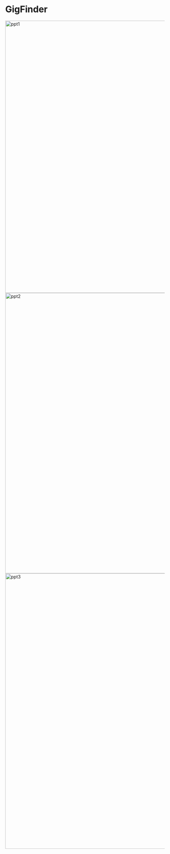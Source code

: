 # GigFinder
<img width="860" alt="ppt1" src="https://user-images.githubusercontent.com/45160510/78723089-9e792100-78df-11ea-83e3-f4c31a4b5c83.PNG">

<img width="886" alt="ppt2" src="https://user-images.githubusercontent.com/45160510/78723132-bcdf1c80-78df-11ea-98f6-08358e36e317.PNG">

<img width="870" alt="ppt3" src="https://user-images.githubusercontent.com/45160510/78723150-c49ec100-78df-11ea-831f-f2fe925c51b7.PNG">
